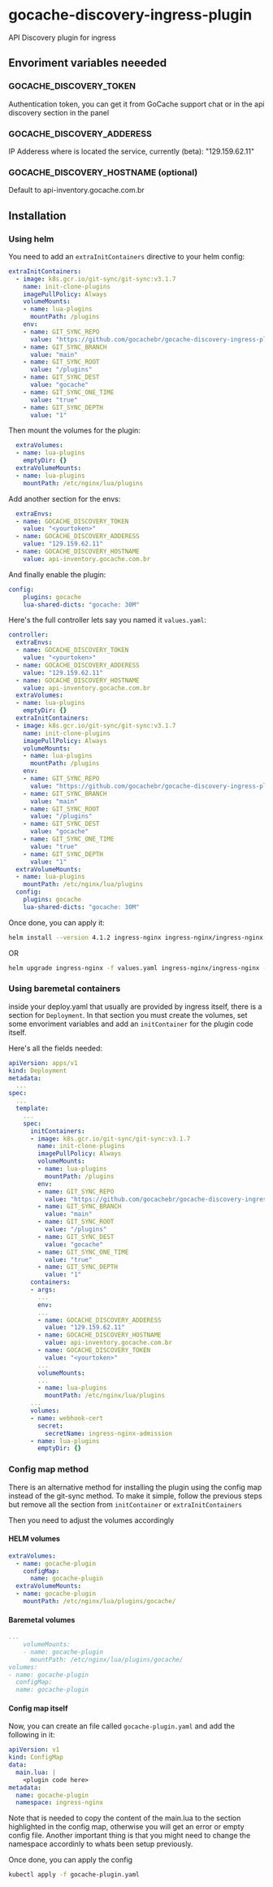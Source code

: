 # gocache-discovery-ingress-plugin
API Discovery plugin for ingress

## Envoriment variables neeeded

### GOCACHE_DISCOVERY_TOKEN

Authentication token, you can get it from GoCache support chat or in the api discovery section in the panel

### GOCACHE_DISCOVERY_ADDERESS 

IP Adderess where is located the service, currently (beta): "129.159.62.11"

### GOCACHE_DISCOVERY_HOSTNAME (optional)

Default to api-inventory.gocache.com.br
## Installation

### Using helm

You need to add an `extraInitContainers` directive to your helm config:
```yaml
extraInitContainers:
  - image: k8s.gcr.io/git-sync/git-sync:v3.1.7
    name: init-clone-plugins
    imagePullPolicy: Always
    volumeMounts:
    - name: lua-plugins
      mountPath: /plugins
    env:
    - name: GIT_SYNC_REPO
      value: "https://github.com/gocachebr/gocache-discovery-ingress-plugin.git"
    - name: GIT_SYNC_BRANCH
      value: "main"
    - name: GIT_SYNC_ROOT
      value: "/plugins"
    - name: GIT_SYNC_DEST
      value: "gocache"
    - name: GIT_SYNC_ONE_TIME
      value: "true"
    - name: GIT_SYNC_DEPTH
      value: "1"
```

Then mount the volumes for the plugin:
```yaml
  extraVolumes:
  - name: lua-plugins
    emptyDir: {}
  extraVolumeMounts:
  - name: lua-plugins
    mountPath: /etc/nginx/lua/plugins
```
Add another section for the envs:
```yaml
  extraEnvs:
  - name: GOCACHE_DISCOVERY_TOKEN
    value: "<yourtoken>"
  - name: GOCACHE_DISCOVERY_ADDERESS
    value: "129.159.62.11"
  - name: GOCACHE_DISCOVERY_HOSTNAME
  	value: api-inventory.gocache.com.br
```
And finally enable the plugin:
```yaml
config:
    plugins: gocache
    lua-shared-dicts: "gocache: 30M"
```

Here's the full controller lets say you named it `values.yaml`:
```yaml
controller:
  extraEnvs:
  - name: GOCACHE_DISCOVERY_TOKEN
    value: "<yourtoken>"
  - name: GOCACHE_DISCOVERY_ADDERESS
    value: "129.159.62.11"
  - name: GOCACHE_DISCOVERY_HOSTNAME
  	value: api-inventory.gocache.com.br
  extraVolumes:
  - name: lua-plugins
    emptyDir: {}
  extraInitContainers:
  - image: k8s.gcr.io/git-sync/git-sync:v3.1.7
    name: init-clone-plugins
    imagePullPolicy: Always
    volumeMounts:
    - name: lua-plugins
      mountPath: /plugins
    env:
    - name: GIT_SYNC_REPO
      value: "https://github.com/gocachebr/gocache-discovery-ingress-plugin.git"
    - name: GIT_SYNC_BRANCH
      value: "main"
    - name: GIT_SYNC_ROOT
      value: "/plugins"
    - name: GIT_SYNC_DEST
      value: "gocache"
    - name: GIT_SYNC_ONE_TIME
      value: "true"
    - name: GIT_SYNC_DEPTH
      value: "1"
  extraVolumeMounts:
  - name: lua-plugins
    mountPath: /etc/nginx/lua/plugins
  config:
    plugins: gocache
    lua-shared-dicts: "gocache: 30M"
```

Once done, you can apply it:
```bash
helm install --version 4.1.2 ingress-nginx ingress-nginx/ingress-nginx -n ingress-nginx -f values.yaml
```
OR
```bash
helm upgrade ingress-nginx -f values.yaml ingress-nginx/ingress-nginx -n ingress-nginx
```

### Using baremetal containers

inside your deploy.yaml that usually are provided by ingress itself, there is a section for `Deployment`. In that section you must create the volumes, set some envoriment variables and add an `initContainer` for the plugin code itself.

Here's all the fields needed:
```yaml
apiVersion: apps/v1
kind: Deployment
metadata:
  ...
spec:
  ...
  template:
    ...
    spec:
      initContainers:
      - image: k8s.gcr.io/git-sync/git-sync:v3.1.7
        name: init-clone-plugins
        imagePullPolicy: Always
        volumeMounts:
        - name: lua-plugins
          mountPath: /plugins
        env:
        - name: GIT_SYNC_REPO
          value: "https://github.com/gocachebr/gocache-discovery-ingress-plugin.git"
        - name: GIT_SYNC_BRANCH
          value: "main"
        - name: GIT_SYNC_ROOT
          value: "/plugins"
        - name: GIT_SYNC_DEST
          value: "gocache"
        - name: GIT_SYNC_ONE_TIME
          value: "true"
        - name: GIT_SYNC_DEPTH
          value: "1"
      containers:
      - args:
        ...
        env:
        ...
        - name: GOCACHE_DISCOVERY_ADDERESS
          value: "129.159.62.11"
        - name: GOCACHE_DISCOVERY_HOSTNAME
  		  value: api-inventory.gocache.com.br
        - name: GOCACHE_DISCOVERY_TOKEN
          value: "<yourtoken>"
        ...
        volumeMounts:
        ...
        - name: lua-plugins
          mountPath: /etc/nginx/lua/plugins
      ...
      volumes:
      - name: webhook-cert
        secret:
          secretName: ingress-nginx-admission
      - name: lua-plugins
        emptyDir: {}
```

### Config map method

There is an alternative method for installing the plugin using the config map instead of the git-sync method.
To make it simple, follow the previous steps but remove all the section from `initContainer` or `extraInitContainers`

Then you need to adjust the volumes accordingly

#### HELM volumes

```yaml
extraVolumes:
  - name: gocache-plugin
    configMap:
      name: gocache-plugin
  extraVolumeMounts:
  - name: gocache-plugin
    mountPath: /etc/nginx/lua/plugins/gocache/
```

#### Baremetal volumes

```yaml
...
	volumeMounts:
    - name: gocache-plugin
      mountPath: /etc/nginx/lua/plugins/gocache/
volumes:
- name: gocache-plugin
  configMap:
  name: gocache-plugin
```

#### Config map itself

Now, you can create an file called `gocache-plugin.yaml` and add the following in it:
```yaml
apiVersion: v1
kind: ConfigMap
data:
  main.lua: |
  	<plugin code here>
metadata:
  name: gocache-plugin
  namespace: ingress-nginx

```

Note that is needed to copy the content of the main.lua to the section highlighted in the config map, otherwise you will get an error or empty config file. Another important thing is that you might need to change the namespace accordinly to whats been setup previously.

Once done, you can apply the config
```bash
kubectl apply -f gocache-plugin.yaml
```

